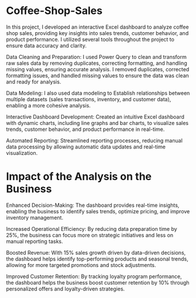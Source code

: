 # Coffee-Shop-Sales
In this project, I developed an interactive Excel dashboard to analyze coffee shop sales, providing key insights into sales trends, customer behavior, and product performance. I utilized several tools throughout the project to ensure data accuracy and clarity.

Data Cleaning and Preparation: I used Power Query to clean and transform raw sales data by removing duplicates, correcting formatting, and handling missing values, ensuring accurate analysis. I removed duplicates, corrected formatting issues, and handled missing values to ensure the data was clean and ready for analysis.

Data Modeling: I also used data modeling to Establish relationships between multiple datasets (sales transactions, inventory, and customer data), enabling a more cohesive analysis.

Interactive Dashboard Development: Created an intuitive Excel dashboard with dynamic charts, including line graphs and bar charts, to visualize sales trends, customer behavior, and product performance in real-time.

Automated Reporting: Streamlined reporting processes, reducing manual data processing by allowing automatic data updates and real-time visualization.

# Impact of the Analysis on the Business
Enhanced Decision-Making: The dashboard provides real-time insights, enabling the business to identify sales trends, optimize pricing, and improve inventory management.

Increased Operational Efficiency: By reducing data preparation time by 25%, the business can focus more on strategic initiatives and less on manual reporting tasks.

Boosted Revenue: With 15% sales growth driven by data-driven decisions, the dashboard helps identify top-performing products and seasonal trends, allowing for more targeted promotions and stock adjustments.

Improved Customer Retention: By tracking loyalty program performance, the dashboard helps the business boost customer retention by 10% through personalized offers and loyalty-driven strategies.
